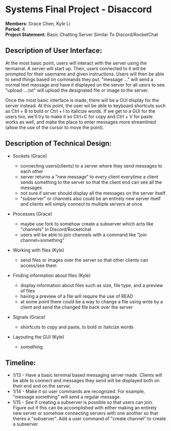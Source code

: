# Systems Final Project - Disaccord
**Members**: Grace Chen, Kyle Li <br>
**Period**: 4 <br>
**Project Statement**: Basic Chatting Server Similar To Discord/RocketChat <br>
## Description of User Interface:
At the most basic point, users will interact with the server using the termainal. A server will start up. Then, users connected to it will be prompted for their username and given instructions. Users will then be able to send things based on commands they put. "message ..." will send a normal text message and have it displayed on the server for all uesrs to see. "upload ....txt" will upload the designated file or image to the server. 

Once the most basic interface is made, there will be a GUI display for the server instead. At this point, the user wil be able to keyboard shortcuts such as Ctrl + B to bold or Ctrl + I to italicize words. If we get to a GUI for the users too, we'll try to make it so Ctrl+C for copy and Ctrl + V for paste works as well, and make the place to enter messages more streamlined (allow the use of the cursor to move the point).

## Description of Technical Design:
* Sockets (Grace)
  * connecting users(clients) to a server where they send messages to each other
  * server returns a "new message" to every client everytime a client sends something to the server so that the client end can see all the messages
  * not sure if server should display all the messages on the server itself
  * "subserver" or channels also could be an entirely new server itself and clients will simply connect to multiple servers at once

* Processes (Grace)
  * maybe use fork to somehow create a subserver which acts like "channels" in Discord/Rocketchat
   * users will be able to join channels with a command like "join channel=something"

* Working with files (Kyle)
  * send files or images over the server so that other clients can access/see them

* Finding information about files (Kyle)
  * display information about files such as size, file type, and a preview of files
  * having a preview of a file will require the use of READ
  * at some point there could be a way to change a file using write by a client and send the changed file back over the server 

* Signals (Grace)
  * shortcuts to copy and paste, to bold or italicize words 

* Layouting the GUI (Kyle)
  *  something

## Timeline:
* 1/13 - Have a basic terminal based messaging server made. Clients will be able to connect and messages they send will be displayed both on their end and on the server.
* 1/14 - Make it so user commands are recognized. For example, "message something" will send a regular message. 
* 1/15 - See if creating a subserver is possible so that users can join. Figure out if this can be accomplished with either making an entirely new server or somehow connecting servers with one another so that theres a "subserver". Add a user command of "create channel" to create a subserver

